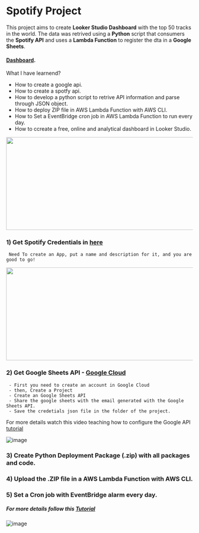 # Spotify Project 
This project aims to create <b>Looker Studio Dashboard</b> with the top 50 tracks in the world. 
The data was retrived using a <b>Python</b> script that consumers the <b>Spotify API</b> and uses a <b>Lambda Function</b> to register the dta in a <b>Google Sheets</b>.

#### [Dashboard](https://datastudio.google.com/u/0/reporting/6ed6acc6-36f4-4366-a348-a297ba9c4e52/page/X8w4C).

What I have learnend?
 - How to create a google api.
 - How to create a spotfy api.
 - How to develop a python script to retrive API information and parse through JSON object.
 - How to deploy ZIP file in AWS Lambda Function with AWS CLI.
 - How to Set a EventBridge cron job in AWS Lambda Function to run every day.
 - How to ccreate a free, online and analytical dashboard in Looker Studio.

<img src="https://user-images.githubusercontent.com/50839107/196177479-c23fc2df-3e65-40d1-9fc2-b3ed9af138e6.png" width="700" height="250">


### 1) Get Spotify Credentials in [here](https://developer.spotify.com/dashboard/applications)

     Need To create an App, put a name and description for it, and you are good to go!

<img src="https://user-images.githubusercontent.com/50839107/196182699-468fc75c-483b-4557-9d95-11a9ced27026.png" width="700" height="250">


### 2) Get Google Sheets API - [Google Cloud](https://console.cloud.google.com/welcome)

     - First you need to create an account in Google Cloud
     - then, Create a Project
     - Create an Google Sheets API
     - Share the google sheets with the email generated with the Google Sheets API.
     - Save the credetials json file in the folder of the project.
     
     
For more details watch this video teaching how to configure the Google API [tutorial](https://www.youtube.com/watch?v=ddf5Z0aQPzY&t=292s)
     
     
![image](https://user-images.githubusercontent.com/50839107/196178326-f698ad02-266f-42ae-9b9c-97c42256c928.png)


### 3) Create Python Deployment Package (.zip) with all packages and code.

### 4) Upload the .ZIP file in a AWS Lambda Function with AWS CLI.

### 5) Set a Cron job with EventBridge alarm every day.

##### For more details follow this [Tutorial](https://www.youtube.com/watch?v=OLXEekDzpHQ&t=12s)

![image](https://user-images.githubusercontent.com/50839107/196178492-751e3662-af7a-4579-bca2-edeacc4f7202.png)



